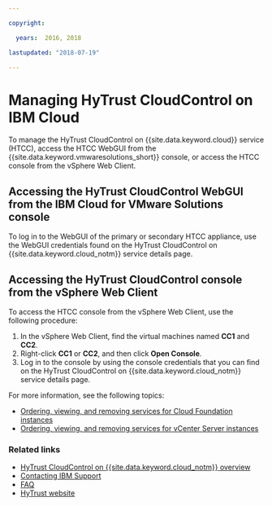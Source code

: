 ```yaml
---

copyright:

  years:  2016, 2018

lastupdated: "2018-07-19"

---
```


# Managing HyTrust CloudControl on IBM Cloud

To manage the HyTrust CloudControl on {{site.data.keyword.cloud}} service (HTCC), access the HTCC WebGUI from the {{site.data.keyword.vmwaresolutions_short}} console, or access the HTCC console from the vSphere Web Client.

## Accessing the HyTrust CloudControl WebGUI from the IBM Cloud for VMware Solutions console

To log in to the WebGUI of the primary or secondary HTCC appliance, use the WebGUI credentials found on the HyTrust CloudControl on {{site.data.keyword.cloud_notm}} service details page.

## Accessing the HyTrust CloudControl console from the vSphere Web Client

To access the HTCC console from the vSphere Web Client, use the following procedure:
1. In the vSphere Web Client, find the virtual machines named **CC1** and **CC2**.
2. Right-click **CC1** or **CC2**, and then click **Open Console**.
3. Log in to the console by using the console credentials that you can find on the HyTrust CloudControl on {{site.data.keyword.cloud_notm}} service details page.

For more information, see the following topics:
* [Ordering, viewing, and removing services for Cloud Foundation instances](../sddc/sd_addingremovingservices.html)
* [Ordering, viewing, and removing services for vCenter Server instances](../vcenter/vc_addingremovingservices.html)

### Related links

* [HyTrust CloudControl on {{site.data.keyword.cloud_notm}} overview](htcc_considerations.html)
* [Contacting IBM Support](../vmonic/trbl_support.html)
* [FAQ](../vmonic/faq.html)
* [HyTrust website](https://www.hytrust.com/)
